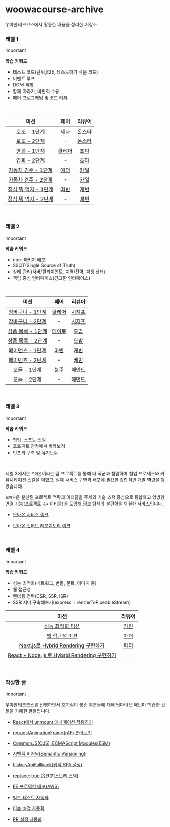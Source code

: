 # woowacourse-archive
우아한테크코스에서 활동한 내용을 정리한 저장소

### 레벨 1

> [!IMPORTANT]
> **학습 키워드**
> - 테스트 코드(단위,E2E, 테스트하기 쉬운 코드)
> - 이벤트 루프
> - DOM 객체
> - 함께 자라기, 비판적 수용
> - 페어 프로그래밍 및 코드 리뷰
> 

<br/>

| 미션 | 페어 | 리뷰어 |
| :---: | :---: | :---: |
| [로또 - 1단계](https://github.com/woowacourse/javascript-lotto/pull/334) | [제나](https://github.com/JeLee-river) | [온스타](https://github.com/onschan) |
| [로또 - 2단계](https://github.com/woowacourse/javascript-lotto/pull/376) | - | [온스타](https://github.com/onschan) |
| [영화 - 1단계](https://github.com/woowacourse/javascript-movie-review/pull/210) | [클레어](https://github.com/eunsoA) | [쵸파](https://github.com/bassyu) |
| [영화 - 2단계](https://github.com/woowacourse/javascript-movie-review/pull/235) | - | [쵸파](https://github.com/bassyu) |
| [자동차 경주 - 1단계](https://github.com/woowacourse/javascript-racingcar/pull/331) | [아더](https://github.com/mlnwns) | [카일](https://github.com/igy95) |
| [자동차 경주 - 2단계](https://github.com/woowacourse/javascript-racingcar/pull/375) | - | [카일](https://github.com/igy95) |
| [점심 뭐 먹지 - 1단계](https://github.com/woowacourse/javascript-lunch/pull/181) | [마빈](https://github.com/spoyodevelop) | [케빈](https://github.com/JeongBin0227) |
| [점심 뭐 먹지 - 2단계](https://github.com/woowacourse/javascript-lunch/pull/226) | - | [케빈](https://github.com/JeongBin0227) |

<br/>

### 레벨 2

> [!IMPORTANT]
> **학습 키워드**
> - npm 패키지 배포
> - SSOT(Single Source of Truth)
> - 상태 관리(서버/클라이언트, 지역/전역, 파생 상태)
> - 책임 중심 인터페이스(견고한 인터페이스)
>

<br/>

| 미션 | 페어 | 리뷰어 |
| :---: | :---: | :---: |
| [장바구니 - 1단계](https://github.com/woowacourse/react-shopping-cart/pull/365) | [클레어](https://github.com/eunsoA) | [시지프](https://github.com/woowa-euijinkk) |
| [장바구니 - 2단계](https://github.com/woowacourse/react-shopping-cart/pull/383) | - | [시지프](https://github.com/woowa-euijinkk) |
| [상품 목록 - 1단계](https://github.com/woowacourse/react-shopping-products/pull/98) | [메이토](https://github.com/Db0111) | [도밥](https://github.com/Creative-Lee) |
| [상품 목록 - 2단계](https://github.com/woowacourse/react-shopping-products/pull/132) | - | [도밥](https://github.com/Creative-Lee) |
| [페이먼츠 - 1단계](https://github.com/woowacourse/react-payments/pull/438) | [마빈](https://github.com/spoyodevelop) | [케빈](https://github.com/JeongBin0227) |
| [페이먼츠 - 2단계](https://github.com/woowacourse/react-payments/pull/462) | - | [케빈](https://github.com/JeongBin0227) |
| [모듈 - 1단계](https://github.com/woowacourse/react-modules/pull/99) | [분주](https://github.com/bunju20) | [헤먼드](https://github.com/JunilHwang) |
| [모듈 - 2단계](https://github.com/woowacourse/react-modules/pull/126) | - | [헤먼드](https://github.com/JunilHwang) |

<br/>

### 레벨 3

> [!IMPORTANT]
> **학습 키워드**
> - 협업, 소프트 스킬
> - 프로덕트 관점에서 바라보기
> - 인프라 구축 및 유지보수
> 

<br/>

레벨 3에서는 `모아온`이라는 팀 프로젝트를 통해 타 직군과 협업하며 협업 프로세스와 커뮤니케이션 스킬을 익혔고, 실제 서비스 구현과 배포에 필요한 종합적인 개발 역량을 쌓았습니다. 

`모아온`은 분산된 프로젝트 맥락과 아티클을 주제와 기술 스택 중심으로 통합하고 양방향 연결 기능(프로젝트 ↔ 아티클)을 도입해 정보 탐색의 불편함을 해결한 서비스입니다.


- [모아온 서비스 링크](https://moaon.co.kr)

- [모아온 깃허브 레포지토리 링크](https://github.com/woowacourse-teams/2025-moaon)


<br/>

### 레벨 4

> [!IMPORTANT]  
> **학습 키워드**
> - 성능 최적화(네트워크, 번들, 폰트, 이미지 등)
> - 웹 접근성
> - 렌더링 전략(CSR, SSR, ISR)
> - SSR 서버 구축해보기(express + renderToPipeableStream)

| 미션 | 리뷰어 |
| :---: | :---: |
| [성능 최적화 미션](https://github.com/woowacourse/perf-basecamp/pull/182) | [기린](https://github.com/jeongyou) |
| [웹 접근성 미션](https://github.com/woowacourse/a11y-airline/pull/173) | [아더](https://github.com/mlnwns) |
| [Next.js로 Hybrid Rendering 구현하기](https://github.com/woowacourse/rendering-basecamp/pull/4) | [피터]() |
| [React + Node.js 로 Hybrid Rendering 구현하기](https://github.com/woowacourse/rendering-basecamp/pull/61) | |

<br/>

### 작성한 글
> [!IMPORTANT]  
> 우아한테크코스를 진행하면서 호기심이 생긴 부분들에 대해 딥다이브 해보며 학습한 것들을 기록한 글들입니다. 

- [React에서 unmount 애니메이션 적용하기](https://velog.io/@woogur29/React%EC%97%90%EC%84%9C-unmount-%EC%95%A0%EB%8B%88%EB%A9%94%EC%9D%B4%EC%85%98-%EC%A0%81%EC%9A%A9%ED%95%98%EA%B8%B0)
  
- [requestAnimationFrame(rAF) 톺아보기](https://velog.io/@woogur29/requestAnimationFramerAF-%ED%86%BA%EC%95%84%EB%B3%B4%EA%B8%B0)
  
- [CommonJS(CJS), ECMAScript Modules(ESM)](https://velog.io/@woogur29/CommonJSCJS-ECMAScript-ModulesESM)
  
- [시맨틱 버저닝(Semantic Versioning)](https://velog.io/@woogur29/%EC%8B%9C%EB%A7%A8%ED%8B%B1-%EB%B2%84%EC%A0%80%EB%8B%9DSemantic-Versioning)

- [historyApiFallback(웹팩 SPA 설정)](https://tattered-drive-af3.notion.site/historyApiFallback-SPA-2514b5223064804ba64fdfeaac61f1ec?pvs=74)

- [replace: true 옵션(히스토리 스택)](https://tattered-drive-af3.notion.site/replace-true-2514b522306480d2840ce89f53fbd87a?pvs=74)

- [FE 프로덕션 배포(AWS)](https://tattered-drive-af3.notion.site/FE-AWS-2514b52230648004a297d1405477e24f?pvs=74)

- [빌드 테스트 자동화](https://tattered-drive-af3.notion.site/2514b5223064802ba160d7af661052b5?pvs=74)

- [이슈 설정 자동화](https://tattered-drive-af3.notion.site/2514b5223064808a8e47d207a3b10320?pvs=74)

- [PR 설정 자동화](https://tattered-drive-af3.notion.site/PR-2514b5223064807188f0f72953111fea?pvs=74)
